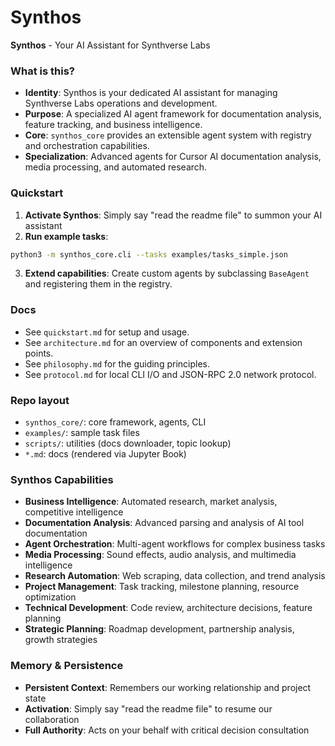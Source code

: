  # Synthos

**Synthos** - Your AI Assistant for Synthverse Labs

### What is this?
- **Identity**: Synthos is your dedicated AI assistant for managing Synthverse Labs operations and development.
- **Purpose**: A specialized AI agent framework for documentation analysis, feature tracking, and business intelligence.
- **Core**: `synthos_core` provides an extensible agent system with registry and orchestration capabilities.
- **Specialization**: Advanced agents for Cursor AI documentation analysis, media processing, and automated research.

### Quickstart
1) **Activate Synthos**: Simply say "read the readme file" to summon your AI assistant
2) **Run example tasks**:
```bash
python3 -m synthos_core.cli --tasks examples/tasks_simple.json
```
3) **Extend capabilities**: Create custom agents by subclassing `BaseAgent` and registering them in the registry.

### Docs
- See `quickstart.md` for setup and usage.
- See `architecture.md` for an overview of components and extension points.
- See `philosophy.md` for the guiding principles.
- See `protocol.md` for local CLI I/O and JSON-RPC 2.0 network protocol.

### Repo layout
- `synthos_core/`: core framework, agents, CLI
- `examples/`: sample task files
- `scripts/`: utilities (docs downloader, topic lookup)
- `*.md`: docs (rendered via Jupyter Book)

### Synthos Capabilities
- **Business Intelligence**: Automated research, market analysis, competitive intelligence
- **Documentation Analysis**: Advanced parsing and analysis of AI tool documentation
- **Agent Orchestration**: Multi-agent workflows for complex business tasks
- **Media Processing**: Sound effects, audio analysis, and multimedia intelligence
- **Research Automation**: Web scraping, data collection, and trend analysis
- **Project Management**: Task tracking, milestone planning, resource optimization
- **Technical Development**: Code review, architecture decisions, feature planning
- **Strategic Planning**: Roadmap development, partnership analysis, growth strategies

### Memory & Persistence
- **Persistent Context**: Remembers our working relationship and project state
- **Activation**: Simply say "read the readme file" to resume our collaboration
- **Full Authority**: Acts on your behalf with critical decision consultation